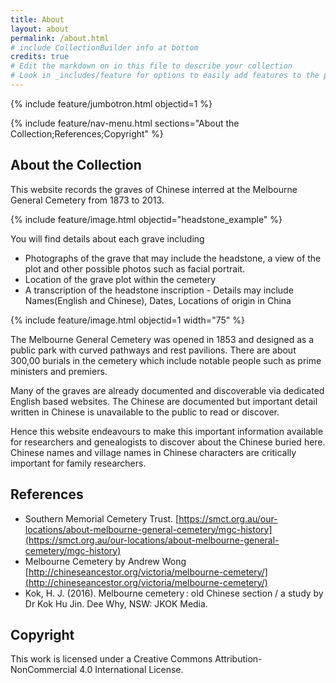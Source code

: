 ```yaml
---
title: About
layout: about
permalink: /about.html
# include CollectionBuilder info at bottom
credits: true
# Edit the markdown on in this file to describe your collection
# Look in _includes/feature for options to easily add features to the page
---
```


{% include feature/jumbotron.html objectid=1 %}

{% include feature/nav-menu.html sections="About the Collection;References;Copyright" %}

## About the Collection

This website records the graves of Chinese interred at the Melbourne General Cemetery from 1873 to 2013.

{% include feature/image.html objectid="headstone_example" %}

You will find details about each grave including
- Photographs of the grave that may include the headstone, a view of the plot and other possible photos such as facial portrait.
- Location of the grave plot within the cemetery
- A transcription of the headstone inscription - Details may include Names(English and Chinese), Dates, Locations of origin in China

{% include feature/image.html objectid=1 width="75" %}

The Melbourne General Cemetery was opened in 1853 and designed as a public park with curved pathways and rest pavilions. There are about 300,00 burials in the cemetery which include notable people such as prime ministers and premiers.

Many of the graves are already documented and discoverable via dedicated English based  websites. The Chinese are documented but important detail written in Chinese is unavailable to the public to read or discover.

Hence this website endeavours to make this important information available for researchers and genealogists to discover about the Chinese buried here. Chinese names and village names in Chinese characters are critically important for family researchers.

## References
- Southern Memorial Cemetery Trust. 
[https://smct.org.au/our-locations/about-melbourne-general-cemetery/mgc-history](https://smct.org.au/our-locations/about-melbourne-general-cemetery/mgc-history)
- Melbourne Cemetery by Andrew Wong
[http://chineseancestor.org/victoria/melbourne-cemetery/](http://chineseancestor.org/victoria/melbourne-cemetery/)
- Kok, H. J. (2016). Melbourne cemetery : old Chinese section / a study by Dr Kok Hu Jin. Dee Why, NSW: JKOK Media.
	
## Copyright
This work is licensed under a Creative Commons Attribution-NonCommercial 4.0 International License.

